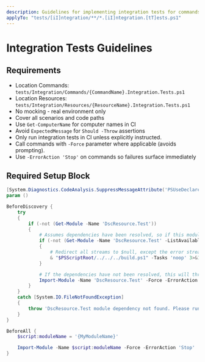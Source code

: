 ```yaml
---
description: Guidelines for implementing integration tests for commands.
applyTo: "tests/[iI]ntegration/**/*.[iI]ntegration.[tT]ests.ps1"
---
```


# Integration Tests Guidelines

## Requirements
- Location Commands: `tests/Integration/Commands/{CommandName}.Integration.Tests.ps1`
- Location Resources: `tests/Integration/Resources/{ResourceName}.Integration.Tests.ps1`
- No mocking - real environment only
- Cover all scenarios and code paths
- Use `Get-ComputerName` for computer names in CI
- Avoid `ExpectedMessage` for `Should -Throw` assertions
- Only run integration tests in CI unless explicitly instructed.
- Call commands with `-Force` parameter where applicable (avoids prompting).
- Use `-ErrorAction 'Stop'` on commands so failures surface immediately

## Required Setup Block

```powershell
[System.Diagnostics.CodeAnalysis.SuppressMessageAttribute('PSUseDeclaredVarsMoreThanAssignments', '', Justification = 'Suppressing this rule because Script Analyzer does not understand Pester syntax.')]
param ()

BeforeDiscovery {
    try
    {
        if (-not (Get-Module -Name 'DscResource.Test'))
        {
            # Assumes dependencies have been resolved, so if this module is not available, run 'noop' task.
            if (-not (Get-Module -Name 'DscResource.Test' -ListAvailable))
            {
                # Redirect all streams to $null, except the error stream (stream 2)
                & "$PSScriptRoot/../../../build.ps1" -Tasks 'noop' 3>&1 4>&1 5>&1 6>&1 > $null
            }

            # If the dependencies have not been resolved, this will throw an error.
            Import-Module -Name 'DscResource.Test' -Force -ErrorAction 'Stop'
        }
    }
    catch [System.IO.FileNotFoundException]
    {
        throw 'DscResource.Test module dependency not found. Please run ".\build.ps1 -ResolveDependency -Tasks noop" first.'
    }
}

BeforeAll {
    $script:moduleName = '{MyModuleName}'

    Import-Module -Name $script:moduleName -Force -ErrorAction 'Stop'
}
```
